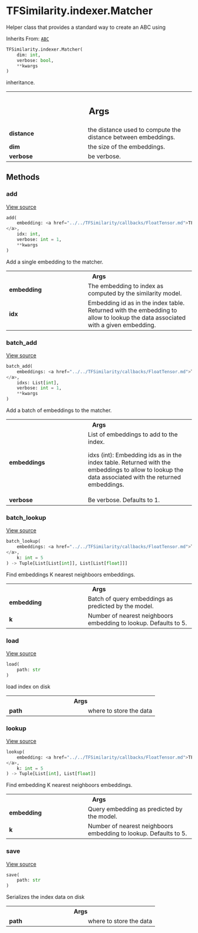 # TFSimilarity.indexer.Matcher





Helper class that provides a standard way to create an ABC using

Inherits From: [`ABC`](../../TFSimilarity/distances/ABC.md)


```python
TFSimilarity.indexer.Matcher(
    dim: int,
    verbose: bool,
    **kwargs
)
```



<!-- Placeholder for "Used in" -->
inheritance.

<!-- Tabular view -->
 <table class="responsive fixed orange">
<colgroup><col width="214px"><col></colgroup>
<tr><th colspan="2"><h2 class="add-link">Args</h2></th></tr>

<tr>
<td>
<b>distance</b>
</td>
<td>
the distance used to compute the distance between
embeddings.
</td>
</tr><tr>
<td>
<b>dim</b>
</td>
<td>
the size of the embeddings.
</td>
</tr><tr>
<td>
<b>verbose</b>
</td>
<td>
be verbose.
</td>
</tr>
</table>



## Methods

<h3 id="add">add</h3>

<a target="_blank" href="https://github.com/tensorflow/similarity/blob/main/tensorflow_similarity/matchers/matcher.py#L26-L42">View source</a>

```python
add(
    embedding: <a href="../../TFSimilarity/callbacks/FloatTensor.md">TFSimilarity.callbacks.FloatTensor```
</a>,
    idx: int,
    verbose: int = 1,
    **kwargs
)
```


Add a single embedding to the matcher.


<!-- Tabular view -->
 <table class="responsive fixed orange">
<colgroup><col width="214px"><col></colgroup>
<tr><th colspan="2">Args</th></tr>

<tr>
<td>
<b>embedding</b>
</td>
<td>
The embedding to index as computed by
the similarity model.
</td>
</tr><tr>
<td>
<b>idx</b>
</td>
<td>
Embedding id as in the index table.
Returned with the embedding to allow to lookup
the data associated with a given embedding.
</td>
</tr>
</table>



<h3 id="batch_add">batch_add</h3>

<a target="_blank" href="https://github.com/tensorflow/similarity/blob/main/tensorflow_similarity/matchers/matcher.py#L44-L60">View source</a>

```python
batch_add(
    embeddings: <a href="../../TFSimilarity/callbacks/FloatTensor.md">TFSimilarity.callbacks.FloatTensor```
</a>,
    idxs: List[int],
    verbose: int = 1,
    **kwargs
)
```


Add a batch of embeddings to the matcher.


<!-- Tabular view -->
 <table class="responsive fixed orange">
<colgroup><col width="214px"><col></colgroup>
<tr><th colspan="2">Args</th></tr>

<tr>
<td>
<b>embeddings</b>
</td>
<td>
List of embeddings to add to the index.

idxs (int): Embedding ids as in the index table. Returned with
the embeddings to allow to lookup the data associated
with the returned embeddings.
</td>
</tr><tr>
<td>
<b>verbose</b>
</td>
<td>
Be verbose. Defaults to 1.
</td>
</tr>
</table>



<h3 id="batch_lookup">batch_lookup</h3>

<a target="_blank" href="https://github.com/tensorflow/similarity/blob/main/tensorflow_similarity/matchers/matcher.py#L73-L82">View source</a>

```python
batch_lookup(
    embeddings: <a href="../../TFSimilarity/callbacks/FloatTensor.md">TFSimilarity.callbacks.FloatTensor```
</a>,
    k: int = 5
) -> Tuple[List[List[int]], List[List[float]]]
```


Find embeddings K nearest neighboors embeddings.


<!-- Tabular view -->
 <table class="responsive fixed orange">
<colgroup><col width="214px"><col></colgroup>
<tr><th colspan="2">Args</th></tr>

<tr>
<td>
<b>embedding</b>
</td>
<td>
Batch of query embeddings as predicted by the model.
</td>
</tr><tr>
<td>
<b>k</b>
</td>
<td>
Number of nearest neighboors embedding to lookup. Defaults to 5.
</td>
</tr>
</table>



<h3 id="load">load</h3>

<a target="_blank" href="https://github.com/tensorflow/similarity/blob/main/tensorflow_similarity/matchers/matcher.py#L92-L98">View source</a>

```python
load(
    path: str
)
```


load index on disk


<!-- Tabular view -->
 <table class="responsive fixed orange">
<colgroup><col width="214px"><col></colgroup>
<tr><th colspan="2">Args</th></tr>

<tr>
<td>
<b>path</b>
</td>
<td>
where to store the data
</td>
</tr>
</table>



<h3 id="lookup">lookup</h3>

<a target="_blank" href="https://github.com/tensorflow/similarity/blob/main/tensorflow_similarity/matchers/matcher.py#L62-L71">View source</a>

```python
lookup(
    embedding: <a href="../../TFSimilarity/callbacks/FloatTensor.md">TFSimilarity.callbacks.FloatTensor```
</a>,
    k: int = 5
) -> Tuple[List[int], List[float]]
```


Find embedding K nearest neighboors embeddings.


<!-- Tabular view -->
 <table class="responsive fixed orange">
<colgroup><col width="214px"><col></colgroup>
<tr><th colspan="2">Args</th></tr>

<tr>
<td>
<b>embedding</b>
</td>
<td>
Query embedding as predicted by the model.
</td>
</tr><tr>
<td>
<b>k</b>
</td>
<td>
Number of nearest neighboors embedding to lookup. Defaults to 5.
</td>
</tr>
</table>



<h3 id="save">save</h3>

<a target="_blank" href="https://github.com/tensorflow/similarity/blob/main/tensorflow_similarity/matchers/matcher.py#L84-L90">View source</a>

```python
save(
    path: str
)
```


Serializes the index data on disk


<!-- Tabular view -->
 <table class="responsive fixed orange">
<colgroup><col width="214px"><col></colgroup>
<tr><th colspan="2">Args</th></tr>

<tr>
<td>
<b>path</b>
</td>
<td>
where to store the data
</td>
</tr>
</table>





